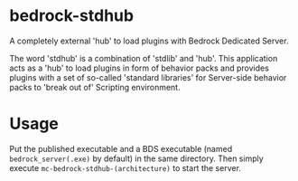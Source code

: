 # bedrock-stdhub

A completely external 'hub' to load plugins with Bedrock Dedicated Server.

The word 'stdhub' is a combination of 'stdlib' and 'hub'. This application acts as a 'hub' to load plugins in form of behavior packs and provides plugins with a set of so-called 'standard libraries' for Server-side behavior packs to 'break out of' Scripting environment.

# Usage

Put the published executable and a BDS executable (named `bedrock_server(.exe)` by default) in the same directory. Then simply execute `mc-bedrock-stdhub-(architecture)` to start the server.